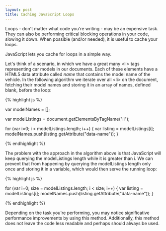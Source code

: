 ```yaml
---
layout: post
title: Caching JavaScript Loops
---
```


<span class="drops">L</span>oops - don't matter what code you're writing - may be an expensive task. They can also be performing critical blocking operations in your code, slowing it down. When possible (and/or needed), it is useful to cache your loops.

JavaScript lets you cache <span class="small_code">for</span> loops in a simple way.

Let's think of a scenario, in which we have a great many <span class="small_code">&lt;li&gt;</span> tags representing car models in our documents. Each of these elements have a HTML5 data attribute called _name_ that contains the model name of the vehicle. In the following algorithm we iterate over all <span class="small_code">&lt;li&gt;</span> on the document, fetching their model names and storing it in an array of names, defined blank, before the loop:

{% highlight js %}

var modelNames = [];

var modelListings = document.getElementsByTagName("li");

for (var i=0; i < modelListings.length; i++) {
  var listing = modelListings[i];
  modelNames.push(listing.getAttribute("data-name"));
}

{% endhighlight %}

The problem with the approach in the algorithm above is that JavaScript will keep querying the <span class="small_code">modelListings</span> length while it is greater than <span class="small_code">i</span>. We can prevent that from happening by querying the <span class="small_code">modelListings</span> length only once and storing it in a variable, which would then serve the running loop:

{% highlight js %}

for (var i=0; size = modelListings.length; i < size; i++) {
  var listing = modelListings[i];
  modelNames.push(listing.getAttribute("data-name"));
}

{% endhighlight %}

Depending on the task you're performing, you may notice significative performance improvements by using this method. Additionally, this method does not leave the code less readable and perhaps should always be used.


